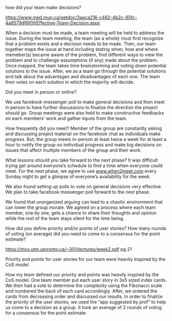 how did your team make decisions?

https://www.med.mun.ca/getdoc/3aaca216-c482-4b2c-85fc-4a8579df8f0f/Effective-Team-Decision.aspx

When a decision must be made, a team meeting will be held to address the issue. During the team meeting, the team (as a whole) must first recognize that a problem exists and a decision needs to be made. Then, our team together maps the issue at hand including stating when, how and where memeber(s) became aware of the problem, find different ways to view the problem and to challenge assumptions (if any) made about the problem. Once mapped, the team takes time brainstorming and noting down potential solutions to the issue. After, we as a team go through the potential solutions and talk about the advantages and disadvantages of each one. The team then votes on each solution in which the majority will decide. 

Did you meet in person or online?

We use facebook messenger poll to make general decisions and then meet in person to have further discussions to finalize the direction the project should go. Group meetings were also held to make constructive feedbacks on each members’ work and gather inputs from the team. 

How frequently did you meet? 
Member of the group are constantly asking and discussing project material on the facebook chat as individuals make progress. But, the group meets in-person at least twice a week for at least a hour to notify the group on individual progress and make big decisions on issues that affect multiple members of the group and their work.

What lessons should you take forward to the next phase?
It was difficult trying get around everyone’s schedule to find a time when everyone could meet. For the next phase, we agree to use www.when2meet.com every Sunday night to get a glimpse of everyone’s availability for the week.

We also found setting up polls to vote on general decisions very effective. We plan to take facebook messenger poll forward to the next phase.

We found that unorganized arguing can lead to a chaotic environment that can lower the group morale. We agreed on a process where each team member, one by one,  gets a chance to share their thoughts and opinion while the rest of the team stays silent for the time being. 

How did you define priority and/or points of user stories? How many rounds of voting (on average) did you need to come to a consensus for the point estimate? 

https://mcs.utm.utoronto.ca/~301/lectures/week2.pdf pg 21

Priority and points for user stories for our team were heavily inspired by the CoS model

How my team defined our priority and points was heavily inspired by the CoS model. One team member put each user story in  3x5 sized index cards. We then had a vote to determine the complexity using the Fibonacci scale and numbered the back of each card accordingly. After, we ordered the cards from decreasing order and discussed our results. In order to finalize the priority of the user stories, we used the “app suggested by prof”  to help us come to a decision as a group. It took an average of 2 rounds of voting for a consensus for the point estimate.